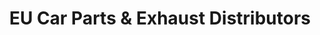 ---
title: "EU Car Parts & Exhaust Distributors"
url: /diss/eu-car-parts-und-exhaust-distributors/
shop: Autoteile
---